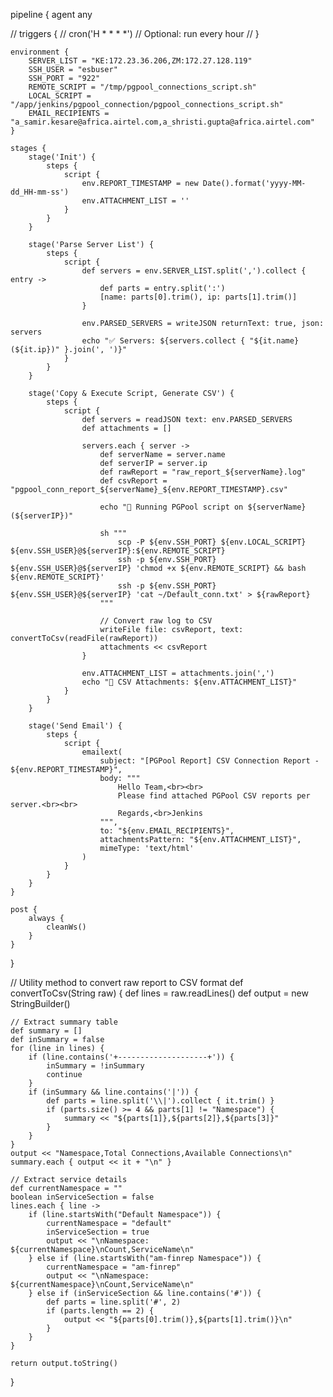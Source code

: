 pipeline {
    agent any

//     triggers {
//         cron('H * * * *') // Optional: run every hour
//     }

    environment {
        SERVER_LIST = "KE:172.23.36.206,ZM:172.27.128.119"
        SSH_USER = "esbuser"
        SSH_PORT = "922"
        REMOTE_SCRIPT = "/tmp/pgpool_connections_script.sh"
        LOCAL_SCRIPT = "/app/jenkins/pgpool_connection/pgpool_connections_script.sh"
        EMAIL_RECIPIENTS = "a_samir.kesare@africa.airtel.com,a_shristi.gupta@africa.airtel.com"
    }

    stages {
        stage('Init') {
            steps {
                script {
                    env.REPORT_TIMESTAMP = new Date().format('yyyy-MM-dd_HH-mm-ss')
                    env.ATTACHMENT_LIST = ''
                }
            }
        }

        stage('Parse Server List') {
            steps {
                script {
                    def servers = env.SERVER_LIST.split(',').collect { entry ->
                        def parts = entry.split(':')
                        [name: parts[0].trim(), ip: parts[1].trim()]
                    }

                    env.PARSED_SERVERS = writeJSON returnText: true, json: servers
                    echo "✅ Servers: ${servers.collect { "${it.name}(${it.ip})" }.join(', ')}"
                }
            }
        }

        stage('Copy & Execute Script, Generate CSV') {
            steps {
                script {
                    def servers = readJSON text: env.PARSED_SERVERS
                    def attachments = []

                    servers.each { server ->
                        def serverName = server.name
                        def serverIP = server.ip
                        def rawReport = "raw_report_${serverName}.log"
                        def csvReport = "pgpool_conn_report_${serverName}_${env.REPORT_TIMESTAMP}.csv"

                        echo "🚀 Running PGPool script on ${serverName} (${serverIP})"

                        sh """
                            scp -P ${env.SSH_PORT} ${env.LOCAL_SCRIPT} ${env.SSH_USER}@${serverIP}:${env.REMOTE_SCRIPT}
                            ssh -p ${env.SSH_PORT} ${env.SSH_USER}@${serverIP} 'chmod +x ${env.REMOTE_SCRIPT} && bash ${env.REMOTE_SCRIPT}'
                            ssh -p ${env.SSH_PORT} ${env.SSH_USER}@${serverIP} 'cat ~/Default_conn.txt' > ${rawReport}
                        """

                        // Convert raw log to CSV
                        writeFile file: csvReport, text: convertToCsv(readFile(rawReport))
                        attachments << csvReport
                    }

                    env.ATTACHMENT_LIST = attachments.join(',')
                    echo "📎 CSV Attachments: ${env.ATTACHMENT_LIST}"
                }
            }
        }

        stage('Send Email') {
            steps {
                script {
                    emailext(
                        subject: "[PGPool Report] CSV Connection Report - ${env.REPORT_TIMESTAMP}",
                        body: """
                            Hello Team,<br><br>
                            Please find attached PGPool CSV reports per server.<br><br>
                            Regards,<br>Jenkins
                        """,
                        to: "${env.EMAIL_RECIPIENTS}",
                        attachmentsPattern: "${env.ATTACHMENT_LIST}",
                        mimeType: 'text/html'
                    )
                }
            }
        }
    }

    post {
        always {
            cleanWs()
        }
    }
}

// Utility method to convert raw report to CSV format
def convertToCsv(String raw) {
    def lines = raw.readLines()
    def output = new StringBuilder()

    // Extract summary table
    def summary = []
    def inSummary = false
    for (line in lines) {
        if (line.contains('+--------------------+')) {
            inSummary = !inSummary
            continue
        }
        if (inSummary && line.contains('|')) {
            def parts = line.split('\\|').collect { it.trim() }
            if (parts.size() >= 4 && parts[1] != "Namespace") {
                summary << "${parts[1]},${parts[2]},${parts[3]}"
            }
        }
    }
    output << "Namespace,Total Connections,Available Connections\n"
    summary.each { output << it + "\n" }

    // Extract service details
    def currentNamespace = ""
    boolean inServiceSection = false
    lines.each { line ->
        if (line.startsWith("Default Namespace")) {
            currentNamespace = "default"
            inServiceSection = true
            output << "\nNamespace: ${currentNamespace}\nCount,ServiceName\n"
        } else if (line.startsWith("am-finrep Namespace")) {
            currentNamespace = "am-finrep"
            output << "\nNamespace: ${currentNamespace}\nCount,ServiceName\n"
        } else if (inServiceSection && line.contains('#')) {
            def parts = line.split('#', 2)
            if (parts.length == 2) {
                output << "${parts[0].trim()},${parts[1].trim()}\n"
            }
        }
    }

    return output.toString()
}
